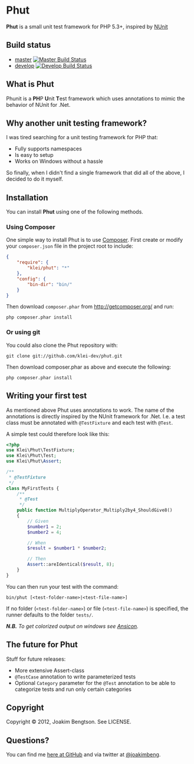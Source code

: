 Phut
======

**Phut** is a small unit test framework for PHP 5.3+, inspired by [NUnit](http://nunit.org)

Build status
------------
- [master](https://github.com/klei-dev/phut) [![Master Build Status](https://secure.travis-ci.org/klei-dev/phut.png?branch=master)](http://travis-ci.org/klei-dev/phut)
- [develop](https://github.com/klei-dev/phut/tree/develop) [![Develop Build Status](https://secure.travis-ci.org/klei-dev/phut.png?branch=develop)](http://travis-ci.org/klei-dev/phut)

What is Phut
--------------

Phunit is a **PH**P **U**nit **T**est framework which uses annotations to mimic the behavior of NUnit for .Net.

Why another unit testing framework?
-----------------------------------

I was tired searching for a unit testing framework for PHP that:

  * Fully supports namespaces
  * Is easy to setup
  * Works on Windows without a hassle

So finally, when I didn't find a single framework that did all of the above, I decided to do it myself.

Installation
---------------

You can install **Phut** using one of the following methods.

### Using Composer

One simple way to install Phut is to use [Composer](http://getcomposer.org/). First create or modify your ```composer.json``` file in the project root to include:

```json
{
    "require": {
        "klei/phut": "*"
    },
    "config": {
        "bin-dir": "bin/"
    }
}
```

Then download ```composer.phar``` from http://getcomposer.org/ and run:

    php composer.phar install

### Or using git

You could also clone the Phut repository with:

    git clone git://github.com/klei-dev/phut.git

Then download composer.phar as above and execute the following:

    php composer.phar install


Writing your first test
-----------------------

As mentioned above Phut uses annotations to work. The name of the annotations is directly inspired by the NUnit framework for .Net. I.e. a test class must be annotated with ```@TestFixture``` and each test with ```@Test```.

A simple test could therefore look like this:

```php
<?php
use Klei\Phut\TestFixture;
use Klei\Phut\Test;
use Klei\Phut\Assert;

/**
 * @TestFixture
 */
class MyFirstTests {
	/**
	 * @Test
	 */
	public function MultiplyOperator_Multiply2by4_ShouldGive8()
	{
		// Given
		$number1 = 2;
		$number2 = 4;

		// When
		$result = $number1 * $number2;

		// Then
		Assert::areIdentical($result, 8);
	}
}
```

You can then run your test with the command:

    bin/phut [<test-folder-name>|<test-file-name>]

If no folder (```<test-folder-name>```) or file (```<test-file-name>```) is specified, the runner defaults to the folder ```tests/```.

_**N.B.** To get colorized output on windows see [Ansicon](https://github.com/adoxa/ansicon)._

The future for Phut
-------------------

Stuff for future releases:

* More extensive Assert-class
* ```@TestCase``` annotation to write parameterized tests
* Optional ```Category``` parameter for the ```@Test``` annotation to be able to categorize tests and run only certain categories

Copyright
---------

Copyright © 2012, Joakim Bengtson. See LICENSE.

Questions?
----------

You can find me [here at GitHub](http://github.com/joakimbeng) and via twitter at [@joakimbeng](http://twitter.com/joakimbeng).
